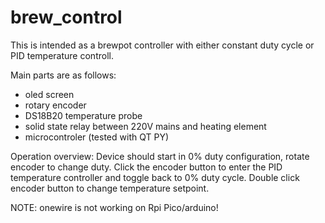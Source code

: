 # brew_control
This is intended as a brewpot controller with either constant duty cycle or PID temperature controll.

Main parts are as follows:
- oled screen
- rotary encoder
- DS18B20 temperature probe
- solid state relay between 220V mains and heating element
- microcontroler (tested with QT PY)

Operation overview:
Device should start in 0% duty configuration, rotate encoder to change duty. Click the encoder button to enter the PID temperature controller and toggle back to 0% duty cycle. Double click encoder button to change temperature setpoint.

NOTE: onewire is not working on Rpi Pico/arduino!
